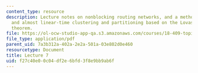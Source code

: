 ```yaml
---
content_type: resource
description: Lecture notes on nonblocking routing networks, and a method for local
  and almost linear-time clustering and partitioning based on the Lovasz-Simonovits
  theorem.
file: https://ol-ocw-studio-app-qa.s3.amazonaws.com/courses/18-409-topics-in-theoretical-computer-science-an-algorithmists-toolkit-fall-2009/f27c40e00c04df2e6bfd3f8e9bb9ab6f_MIT18_409F09_scribe7.pdf
file_type: application/pdf
parent_uid: 7a3b312a-402a-2e2a-501a-03e802d0e460
resourcetype: Document
title: Lecture 7
uid: f27c40e0-0c04-df2e-6bfd-3f8e9bb9ab6f
---
```


